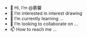 - 👋 Hi, I’m @慕馨
- 👀 I’m interested in interest drawing
- 🌱 I’m currently learning ...
- 💞️ I’m looking to collaborate on ...
- 📫 How to reach me ...

<!---
Chia001/Chia001 is a ✨ special ✨ repository because its `README.md` (this file) appears on your GitHub profile.
You can click the Preview link to take a look at your changes.
--->
